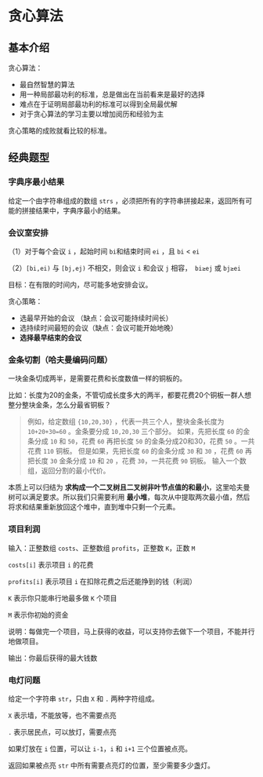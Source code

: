 # 贪心算法

## 基本介绍

贪心算法：

- 最自然智慧的算法
- 用一种局部最功利的标准，总是做出在当前看来是最好的选择
- 难点在于证明局部最功利的标准可以得到全局最优解
- 对于贪心算法的学习主要以增加阅历和经验为主

贪心策略的成败就看比较的标准。

## 经典题型

### 字典序最小结果

给定一个由字符串组成的数组 `strs` ，必须把所有的字符串拼接起来，返回所有可能的拼接结果中，字典序最小的结果。

### 会议室安排

（1）对于每个会议 `i` ，起始时间 `bi`和结束时间 `ei` ，且 `bi` < `ei`

（2）`[bi,ei)` 与 `[bj,ej)` 不相交，则会议 `i` 和会议 `j` 相容，` bi≥ej` 或 `bj≥ei`

目标：在有限的时间内，尽可能多地安排会议。

贪心策略：

- 选最早开始的会议 （缺点：会议可能持续时间长）
- 选持续时间最短的会议（缺点：会议可能开始地晚）
- **选择最早结束的会议**

### 金条切割（哈夫曼编码问题）

一块金条切成两半，是需要花费和长度数值一样的铜板的。

比如：长度为20的金条，不管切成长度多大的两半，都要花费20个铜板一群人想整分整块金条，怎么分最省铜板？

> 例如，给定数组 `{10,20,30}` ，代表一共三个人，整块金条长度为 `10+20+30=60` 。金条要分成 `10,20,30` 三个部分。 如果，先把长度 `60` 的金条分成 `10` 和 `50`，花费 `60` 再把长度 `50` 的金条分成20和30，花费 `50` 。一共花费 `110` 铜板。 但是如果，先把长度 `60` 的金条分成 `30` 和 `30` ，花费 `60` 再把长度 `30` 金条分成 `10` 和 `20` ，花费 `30`，一共花费 `90` 铜板。 输入一个数组，返回分割的最小代价。

本质上可以归结为 **求构成一个二叉树且二叉树非叶节点值的和最小**，这里哈夫曼树可以满足要求。所以我们只需要利用 **最小堆**，每次从中提取两次最小值，然后将求和结果重新放回这个堆中，直到堆中只剩一个元素。

### 项目利润

输入：正整数组 `costs`、正整数组 `profits`，正整数 `K`，正数 `M`

`costs[i]` 表示项目 `i` 的花费

`profits[i]` 表示项目 `i` 在扣除花费之后还能挣到的钱（利润）

`K` 表示你只能串行地最多做 `K` 个项目

`M` 表示你初始的资金

说明：每做完一个项目，马上获得的收益，可以支持你去做下一个项目，不能并行地做项目。

输出：你最后获得的最大钱数

### 电灯问题

给定一个字符串 `str`，只由 `X` 和 `.` 两种字符组成。

`X` 表示墙，不能放等，也不需要点亮

`.` 表示居民点，可以放灯，需要点亮

如果灯放在 `i` 位置，可以让 `i-1`，`i` 和 `i+1` 三个位置被点亮。

返回如果被点亮 `str` 中所有需要点亮灯的位置，至少需要多少盏灯。

























